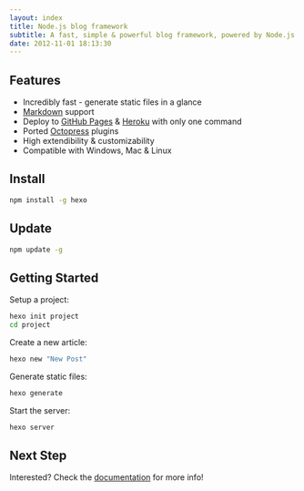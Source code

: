 ```yaml
---
layout: index
title: Node.js blog framework
subtitle: A fast, simple & powerful blog framework, powered by Node.js.
date: 2012-11-01 18:13:30
---
```


## Features

- Incredibly fast - generate static files in a glance
- [Markdown][1] support
- Deploy to [GitHub Pages][2] & [Heroku][3] with only one command
- Ported [Octopress][4] plugins
- High extendibility & customizability
- Compatible with Windows, Mac & Linux

## Install

``` bash
npm install -g hexo
```

## Update

``` bash
npm update -g
```
	
## Getting Started

Setup a project:

``` bash
hexo init project
cd project
```
	
Create a new article:

``` bash
hexo new "New Post"
```
	
Generate static files:

``` bash
hexo generate
```
	
Start the server:

``` bash
hexo server
```
	
## Next Step

Interested? Check the [documentation][5] for more info!

[1]: http://daringfireball.net/projects/markdown/
[2]: http://pages.github.com/
[3]: http://heroku.com/
[4]: http://octopress.org/
[5]: docs/